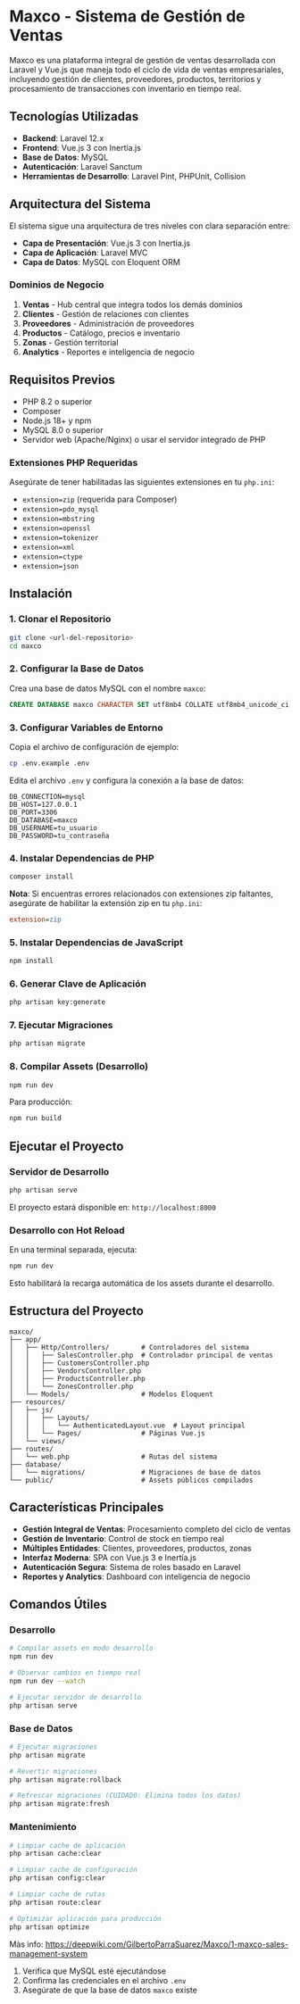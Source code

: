 # Maxco - Sistema de Gestión de Ventas

Maxco es una plataforma integral de gestión de ventas desarrollada con Laravel y Vue.js que maneja todo el ciclo de vida de ventas empresariales, incluyendo gestión de clientes, proveedores, productos, territorios y procesamiento de transacciones con inventario en tiempo real.

## Tecnologías Utilizadas

- **Backend**: Laravel 12.x
- **Frontend**: Vue.js 3 con Inertia.js
- **Base de Datos**: MySQL
- **Autenticación**: Laravel Sanctum
- **Herramientas de Desarrollo**: Laravel Pint, PHPUnit, Collision

## Arquitectura del Sistema

El sistema sigue una arquitectura de tres niveles con clara separación entre:
- **Capa de Presentación**: Vue.js 3 con Inertia.js
- **Capa de Aplicación**: Laravel MVC
- **Capa de Datos**: MySQL con Eloquent ORM

### Dominios de Negocio

1. **Ventas** - Hub central que integra todos los demás dominios
2. **Clientes** - Gestión de relaciones con clientes
3. **Proveedores** - Administración de proveedores
4. **Productos** - Catálogo, precios e inventario
5. **Zonas** - Gestión territorial
6. **Analytics** - Reportes e inteligencia de negocio

## Requisitos Previos

- PHP 8.2 o superior
- Composer
- Node.js 18+ y npm
- MySQL 8.0 o superior
- Servidor web (Apache/Nginx) o usar el servidor integrado de PHP

### Extensiones PHP Requeridas

Asegúrate de tener habilitadas las siguientes extensiones en tu `php.ini`:
- `extension=zip` (requerida para Composer)
- `extension=pdo_mysql`
- `extension=mbstring`
- `extension=openssl`
- `extension=tokenizer`
- `extension=xml`
- `extension=ctype`
- `extension=json`

## Instalación

### 1. Clonar el Repositorio

```bash
git clone <url-del-repositorio>
cd maxco
```

### 2. Configurar la Base de Datos

Crea una base de datos MySQL con el nombre `maxco`:

```sql
CREATE DATABASE maxco CHARACTER SET utf8mb4 COLLATE utf8mb4_unicode_ci;
```

### 3. Configurar Variables de Entorno

Copia el archivo de configuración de ejemplo:

```bash
cp .env.example .env
```

Edita el archivo `.env` y configura la conexión a la base de datos:

```env
DB_CONNECTION=mysql
DB_HOST=127.0.0.1
DB_PORT=3306
DB_DATABASE=maxco
DB_USERNAME=tu_usuario
DB_PASSWORD=tu_contraseña
```

### 4. Instalar Dependencias de PHP

```bash
composer install
```

**Nota**: Si encuentras errores relacionados con extensiones zip faltantes, asegúrate de habilitar la extensión zip en tu `php.ini`:

```ini
extension=zip
```

### 5. Instalar Dependencias de JavaScript

```bash
npm install
```

### 6. Generar Clave de Aplicación

```bash
php artisan key:generate
```

### 7. Ejecutar Migraciones

```bash
php artisan migrate
```

### 8. Compilar Assets (Desarrollo)

```bash
npm run dev
```

Para producción:

```bash
npm run build
```

## Ejecutar el Proyecto

### Servidor de Desarrollo

```bash
php artisan serve
```

El proyecto estará disponible en: `http://localhost:8000`

### Desarrollo con Hot Reload

En una terminal separada, ejecuta:

```bash
npm run dev
```

Esto habilitará la recarga automática de los assets durante el desarrollo.

## Estructura del Proyecto

```
maxco/
├── app/
│   ├── Http/Controllers/        # Controladores del sistema
│   │   ├── SalesController.php  # Controlador principal de ventas
│   │   ├── CustomersController.php
│   │   ├── VendorsController.php
│   │   ├── ProductsController.php
│   │   └── ZonesController.php
│   └── Models/                  # Modelos Eloquent
├── resources/
│   ├── js/
│   │   ├── Layouts/
│   │   │   └── AuthenticatedLayout.vue  # Layout principal
│   │   └── Pages/               # Páginas Vue.js
│   └── views/
├── routes/
│   └── web.php                  # Rutas del sistema
├── database/
│   └── migrations/              # Migraciones de base de datos
└── public/                      # Assets públicos compilados
```

## Características Principales

- **Gestión Integral de Ventas**: Procesamiento completo del ciclo de ventas
- **Gestión de Inventario**: Control de stock en tiempo real
- **Múltiples Entidades**: Clientes, proveedores, productos, zonas
- **Interfaz Moderna**: SPA con Vue.js 3 e Inertia.js
- **Autenticación Segura**: Sistema de roles basado en Laravel
- **Reportes y Analytics**: Dashboard con inteligencia de negocio

## Comandos Útiles

### Desarrollo
```bash
# Compilar assets en modo desarrollo
npm run dev

# Observar cambios en tiempo real
npm run dev --watch

# Ejecutar servidor de desarrollo
php artisan serve
```

### Base de Datos
```bash
# Ejecutar migraciones
php artisan migrate

# Revertir migraciones
php artisan migrate:rollback

# Refrescar migraciones (CUIDADO: Elimina todos los datos)
php artisan migrate:fresh
```

### Mantenimiento
```bash
# Limpiar cache de aplicación
php artisan cache:clear

# Limpiar cache de configuración
php artisan config:clear

# Limpiar cache de rutas
php artisan route:clear

# Optimizar aplicación para producción
php artisan optimize
```
Màs info: https://deepwiki.com/GilbertoParraSuarez/Maxco/1-maxco-sales-management-system



1. Verifica que MySQL esté ejecutándose
2. Confirma las credenciales en el archivo `.env`
3. Asegúrate de que la base de datos `maxco` existe

